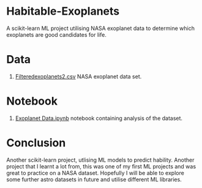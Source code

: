 # Habitable-Exoplanets
A scikit-learn ML project utilising NASA exoplanet data to determine which exoplanets are good candidates for life.

# Data

1. [Filteredexoplanets2.csv](Filteredexoplanets2.csv) NASA exoplanet data set.

# Notebook

1. [Exoplanet Data.ipynb](https://github.com/ChristopherBacon/Habitable-Exoplanets/blob/main/Exoplanet%20Data.ipynb) notebook containing analysis of the dataset.

# Conclusion

Another scikit-learn project, utlising ML models to predict hability. Another project that I learnt a lot from, this was one of my first ML projects and was great to practice on a NASA dataset. Hopefully I will be able to explore some further astro datasets in future and utilise different ML libraries.
